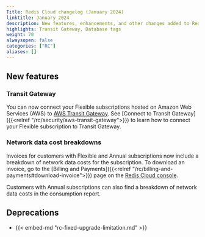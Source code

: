 ```yaml
---
Title: Redis Cloud changelog (January 2024)
linktitle: January 2024
description: New features, enhancements, and other changes added to Redis Cloud during January 2024.
highlights: Transit Gateway, Database tags
weight: 70
alwaysopen: false
categories: ["RC"]
aliases: []
---
```


## New features

### Transit Gateway 

You can now connect your Flexible subscriptions hosted on Amazon Web Services (AWS) to [AWS Transit Gateway](https://docs.aws.amazon.com/vpc/latest/tgw/how-transit-gateways-work.html). See [Connect to Transit Gateway]({{<relref "/rc/security/aws-transit-gateway">}}) to learn how to connect your Flexible subscription to Transit Gateway.

### Network data cost breakdowns

Invoices for customers with Flexible and Annual subscriptions now include a breakdown of network data costs for the subscription. To download an invoice, go to the [Billing and Payments]({{<relref "/rc/billing-and-payments#download-invoice">}}) page on the [Redis Cloud console](https://app.redislabs.com/).

Customers with Annual subscriptions can also find a breakdown of network data costs in the consumption report.

## Deprecations

- {{< embed-md "rc-fixed-upgrade-limitation.md" >}}
